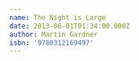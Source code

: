 ```yaml
---
name: The Night is Large
date: 2013-06-01T01:34:00.000Z
author: Martin Gardner
isbn: '9780312169497'
---
```



